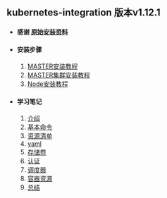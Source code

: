 ## kubernetes-integration 版本v1.12.1

+ #### 感谢 [原始安装资料](https://github.com/maguowei/kubernetes-for-china)
   
+ #### 安装步骤
   1. [MASTER安装教程](https://github.com/ylzyqt/kubernetes-integration/blob/master/install/install.md)
   2. [MASTER集群安装教程](https://github.com/ylzyqt/kubernetes-integration/blob/master/install/install_cluster.md)
   3. [Node安装教程](https://github.com/ylzyqt/kubernetes-integration/blob/master/install/install_node.md)
     
+ #### 学习笔记
   1. [介绍](https://github.com/ylzyqt/kubernetes-integration/blob/master/train/docs/docs.md)
   2. [基本命令](https://github.com/ylzyqt/kubernetes-integration/blob/master/train/docs/orders.md)
   3. [资源清单](https://github.com/ylzyqt/kubernetes-integration/blob/master/train/docs/resources.md)
   4. [yaml](https://github.com/ylzyqt/kubernetes-integration/blob/master/train/yaml/yaml.md)
   5. [存储卷](https://github.com/ylzyqt/kubernetes-integration/blob/master/train/storage/storage.md)
   6. [认证](https://github.com/ylzyqt/kubernetes-integration/blob/master/train/auth/auth.md)
   7. [调度器](https://github.com/ylzyqt/kubernetes-integration/blob/master/train/scheduler/scheduler.md)
   8. [容器资源](https://github.com/ylzyqt/kubernetes-integration/blob/master/train/resource/resource.md)
   9. [总结](https://github.com/ylzyqt/kubernetes-integration/blob/master/train/summary/summary.md)